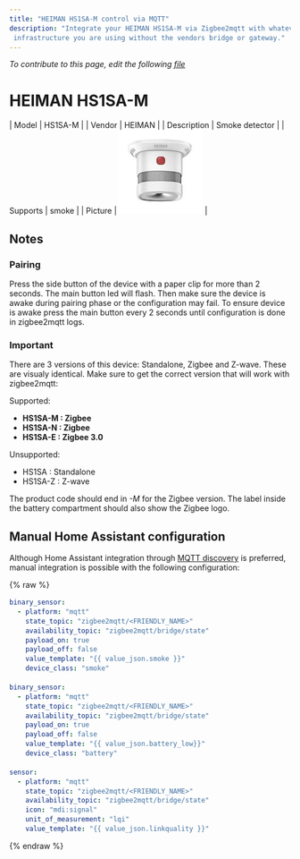 ```yaml
---
title: "HEIMAN HS1SA-M control via MQTT"
description: "Integrate your HEIMAN HS1SA-M via Zigbee2mqtt with whatever smart home
 infrastructure you are using without the vendors bridge or gateway."
---
```


*To contribute to this page, edit the following
[file](https://github.com/Koenkk/zigbee2mqtt.io/blob/master/docs/devices/HS1SA-M.md)*

# HEIMAN HS1SA-M

| Model | HS1SA-M  |
| Vendor  | HEIMAN  |
| Description | Smoke detector |
| Supports | smoke |
| Picture | ![HEIMAN HS1SA-M](../images/devices/HS1SA-M.jpg) |

## Notes


### Pairing

Press the side button of the device with a paper clip for more than 2 seconds. The main button led will flash. Then make sure the device is awake during pairing phase or the configuration may fail. To ensure device is awake press the main button every 2 seconds until configuration is done in zigbee2mqtt logs.

### Important
There are 3 versions of this device: Standalone, Zigbee and Z-wave. These are visualy identical. Make sure to get the correct version that will work with zigbee2mqtt:

Supported:
- **HS1SA-M : Zigbee**
- **HS1SA-N : Zigbee**
- **HS1SA-E : Zigbee 3.0**

Unsupported:
- HS1SA : Standalone
- HS1SA-Z : Z-wave

The product code should end in *-M* for the Zigbee version. The label inside the battery compartment should also show the Zigbee logo.


## Manual Home Assistant configuration
Although Home Assistant integration through [MQTT discovery](../integration/home_assistant) is preferred,
manual integration is possible with the following configuration:


{% raw %}
```yaml
binary_sensor:
  - platform: "mqtt"
    state_topic: "zigbee2mqtt/<FRIENDLY_NAME>"
    availability_topic: "zigbee2mqtt/bridge/state"
    payload_on: true
    payload_off: false
    value_template: "{{ value_json.smoke }}"
    device_class: "smoke"

binary_sensor:
  - platform: "mqtt"
    state_topic: "zigbee2mqtt/<FRIENDLY_NAME>"
    availability_topic: "zigbee2mqtt/bridge/state"
    payload_on: true
    payload_off: false
    value_template: "{{ value_json.battery_low}}"
    device_class: "battery"

sensor:
  - platform: "mqtt"
    state_topic: "zigbee2mqtt/<FRIENDLY_NAME>"
    availability_topic: "zigbee2mqtt/bridge/state"
    icon: "mdi:signal"
    unit_of_measurement: "lqi"
    value_template: "{{ value_json.linkquality }}"
```
{% endraw %}


